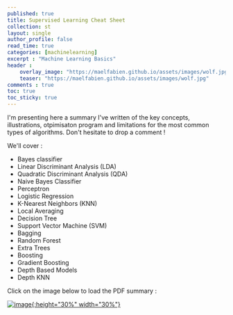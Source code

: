 ```yaml
---
published: true
title: Supervised Learning Cheat Sheet
collection: st
layout: single
author_profile: false
read_time: true
categories: [machinelearning]
excerpt : "Machine Learning Basics"
header :
    overlay_image: "https://maelfabien.github.io/assets/images/wolf.jpg"
    teaser: "https://maelfabien.github.io/assets/images/wolf.jpg"
comments : true
toc: true
toc_sticky: true
---
```


I'm presenting here a summary I've written of the key concepts, illustrations, otpimisaton program and limitations for the most common types of algorithms. Don't hesitate to drop a comment !

We'll cover :
- Bayes classifier
- Linear Discriminant Analysis (LDA)
- Quadratic Discriminant Analysis (QDA)
- Naive Bayes Classifier
- Perceptron
- Logistic Regression
- K-Nearest Neighbors (KNN)
- Local Averaging
- Decision Tree
- Support Vector Machine (SVM)
- Bagging
- Random Forest
- Extra Trees
- Boosting
- Gradient Boosting
- Depth Based Models
- Depth KNN

Click on the image below to load the PDF summary : 

<a href="https://github.com/maelfabien/Machine-Learning-Tutorials/blob/master/Images/supervised.pdf">![image](https://maelfabien.github.io/assets/images/sup.png){:height="30%" width="30%"}</a>
